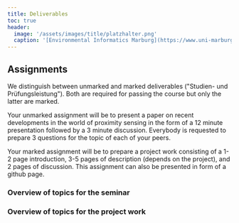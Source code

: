 ```yaml
---
title: Deliverables
toc: true
header:
  image: '/assets/images/title/platzhalter.png'
  caption: '[Environmental Informatics Marburg](https://www.uni-marburg.de/en/fb19/disciplines/physisch/environmentalinformatics){:target="_blank"}'
---
```



## Assignments
We distinguish between unmarked and marked deliverables ("Studien- und Prüfungsleistung"). 
Both are required for passing the course but only the latter are marked.

Your unmarked assignment will be to present a paper on recent developments in the world of proximity sensing in the form of a 12 minute presentation followed by a 3 minute discussion. Everybody is requested to prepare 3 questions for the topic of each of your peers.

Your marked assignment will be to prepare a project work consisting of a 1-2 page introduction, 3-5 pages of description (depends on the project), and 2 pages of discussion. This assignment can also be presented in form of a github page.


### Overview of topics for the seminar


### Overview of topics for the project work